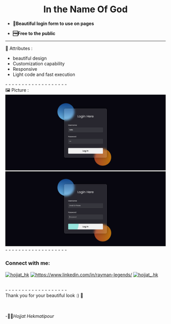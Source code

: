 <h1 align="center">In the Name Of God</h1>

-  **🌱Beautiful login form to use on pages**

-  **🆓Free to the public**
 
- - - - - - - - - - - - - - - - - - -  
🔰 Attributes : 
<br>
<ul>
  <li>beautiful design</li>
  <li>Customization capability</li>
  <li>Responsive</li>
  <li>Light code and fast execution</li>
</ul>
- - - - - - - - - - - - - - - - - - -  <br>
🖼️ Picture :
<br>
<img src="Pic/Login-(1A).png">
<img src="Pic/Login-(2A).png">
- - - - - - - - - - - - - - - - - - - 
<h3 align="left">Connect with me:</h3>
<p align="left">
<a href="https://twitter.com/hojjat_hk" target="blank"><img align="center" src="https://raw.githubusercontent.com/rahuldkjain/github-profile-readme-generator/master/src/images/icons/Social/twitter.svg" alt="hojjat_hk" height="30" width="40" /></a>
<a href="https://www.linkedin.com/in/rayman-legends/" target="blank"><img align="center" src="https://raw.githubusercontent.com/rahuldkjain/github-profile-readme-generator/master/src/images/icons/Social/linked-in-alt.svg" alt="https://www.linkedin.com/in/rayman-legends/" height="30" width="40" /></a>
<a href="https://instagram.com/hojjat__hk" target="blank"><img align="center" src="https://raw.githubusercontent.com/rahuldkjain/github-profile-readme-generator/master/src/images/icons/Social/instagram.svg" alt="hojjat_.hk" height="30" width="40" /></a>
</p>
<br>
- - - - - - - - - - - - -  - - - - - - 
<br>
Thank you for your beautiful look :) 🤍
<br><br><br>


-🙍‍♂️<i>Hojjat Hekmatipour</i>
